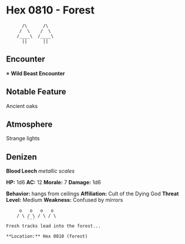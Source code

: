 # Hex 0810 - Forest
```
      /\      /\
     /  \    /  \
    /____\  /____\
      ||      ||
```

## Encounter

※ **Wild Beast Encounter**

## Notable Feature

Ancient oaks

## Atmosphere

Strange lights

## Denizen

**Blood Leech**
*metallic scales*

**HP:** 1d6 **AC:** 12 **Morale:** 7
**Damage:** 1d6

**Behavior:** hangs from ceilings
**Affiliation:** Cult of the Dying God
**Threat Level:** Medium
**Weakness:** Confused by mirrors

```
     o   o   o   o
    / \ / \ / \ / \
        ```
Fresh tracks lead into the forest...

**Location:** Hex 0810 (forest)
